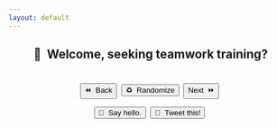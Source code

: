 ```yaml
---
layout: default
---
```

<meta name="twitter:card" content="summary" />
<meta name="twitter:site" content="{{ page.title }}" />
<meta name="twitter:title" content="{{ page.title }}" />
<meta name="twitter:image" content="{{ page.title_image }}" />

<script src="https://ajax.googleapis.com/ajax/libs/jquery/3.5.1/jquery.min.js"></script>
<script src="js/random_quote.js"></script>

<center>
<h2>🧠&nbsp;&nbsp;Welcome, seeking teamwork training?</h2>
<h4 id = "id_subtitle"> </h4>
<p style="margin-bottom:28px;"></p>


<div class="card">
<h1 id = "id_emoji"/>
<h2 id = "id_title"/>
<h4 id = "id_text"/>
<h5 id = "id_topic"/>
</div>

<p style="margin:28px;"></p>

<div class="quest">
<h4 id = "id_quest_text" style="margin-bottom:0px;"/>
</div>

<p style="margin:22px;"></p>

<button type = "button" id = "button_previous">⏪&nbsp;&nbsp;Back</button>&nbsp;
<button type = "button" id = "button">♻️&nbsp;&nbsp;Randomize</button>&nbsp;
<button type = "button" id = "button_next">Next&nbsp;&nbsp;⏩</button>&nbsp;

<p style="margin:10px;"></p>

<button type = "button" id = "button_hello">👋&nbsp;&nbsp;Say hello.</button>&nbsp;
<button type = "button" id = "button_tweet">🦆&nbsp;&nbsp;Tweet this!</button>&nbsp;
</center>
